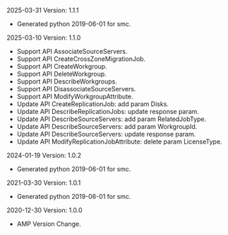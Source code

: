 2025-03-31 Version: 1.1.1
- Generated python 2019-06-01 for smc.

2025-03-10 Version: 1.1.0
- Support API AssociateSourceServers.
- Support API CreateCrossZoneMigrationJob.
- Support API CreateWorkgroup.
- Support API DeleteWorkgroup.
- Support API DescribeWorkgroups.
- Support API DisassociateSourceServers.
- Support API ModifyWorkgroupAttribute.
- Update API CreateReplicationJob: add param Disks.
- Update API DescribeReplicationJobs: update response param.
- Update API DescribeSourceServers: add param RelatedJobType.
- Update API DescribeSourceServers: add param WorkgroupId.
- Update API DescribeSourceServers: update response param.
- Update API ModifyReplicationJobAttribute: delete param LicenseType.


2024-01-19 Version: 1.0.2
- Generated python 2019-06-01 for smc.

2021-03-30 Version: 1.0.1
- Generated python 2019-06-01 for smc.

2020-12-30 Version: 1.0.0
- AMP Version Change.

